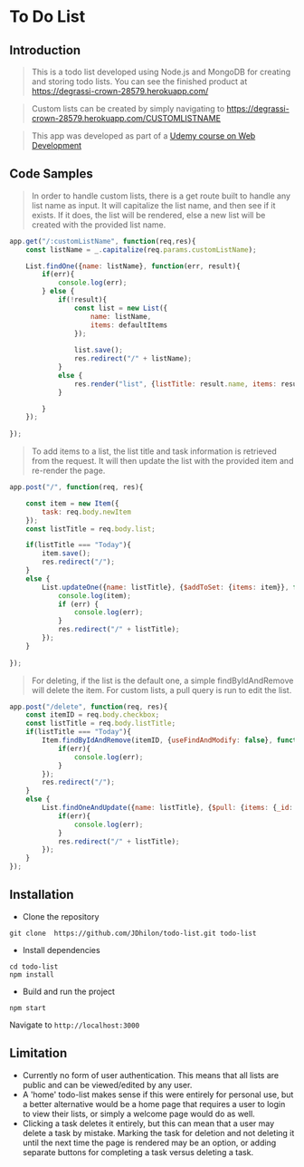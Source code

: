 # To Do List

## Introduction

> This is a todo list developed using Node.js and MongoDB for creating and storing todo lists. You can see the finished product at https://degrassi-crown-28579.herokuapp.com/

> Custom lists can be created by simply navigating to https://degrassi-crown-28579.herokuapp.com/CUSTOMLISTNAME

> This app was developed as part of a [Udemy course on Web Development](https://www.udemy.com/course/the-complete-web-development-bootcamp/)

## Code Samples

> In order to handle custom lists, there is a get route built to handle any list name as input. It will capitalize the list name, and then see if it exists. If it does, the list will be rendered, else a new list will be created with the provided list name. 

```javascript
app.get("/:customListName", function(req,res){
    const listName = _.capitalize(req.params.customListName);

    List.findOne({name: listName}, function(err, result){
        if(err){
            console.log(err);
        } else {
            if(!result){
                const list = new List({
                    name: listName,
                    items: defaultItems
                });
            
                list.save();
                res.redirect("/" + listName);
            }
            else {
                res.render("list", {listTitle: result.name, items: result.items});
            }

        }
    });
    
});
```

>To add items to a list, the list title and task information is retrieved from the request. It will then update the list with the provided item and re-render the page.

```javascript
app.post("/", function(req, res){

    const item = new Item({
        task: req.body.newItem
    });
    const listTitle = req.body.list;

    if(listTitle === "Today"){
        item.save();
        res.redirect("/");
    }
    else {
        List.updateOne({name: listTitle}, {$addToSet: {items: item}}, function(err, result){
            console.log(item);
            if (err) {
                console.log(err);
            }
            res.redirect("/" + listTitle);
        });
    }
    
});
```

>For deleting, if the list is the default one, a simple findByIdAndRemove will delete the item. For custom lists, a pull query is run to edit the list.

```javascript
app.post("/delete", function(req, res){
    const itemID = req.body.checkbox;
    const listTitle = req.body.listTitle;
    if(listTitle === "Today"){
        Item.findByIdAndRemove(itemID, {useFindAndModify: false}, function(err){
            if(err){
                console.log(err);
            }
        });
        res.redirect("/");
    }
    else {
        List.findOneAndUpdate({name: listTitle}, {$pull: {items: {_id: itemID}}}, {useFindAndModify: false}, function(err, result){
            if(err){
                console.log(err);
            }
            res.redirect("/" + listTitle);
        });
    }
});
```

## Installation

 - Clone the repository
```
git clone  https://github.com/JDhilon/todo-list.git todo-list
```

- Install dependencies
```
cd todo-list
npm install
```

- Build and run the project
```
npm start
```
Navigate to `http://localhost:3000`

## Limitation

- Currently no form of user authentication. This means that all lists are public and can be viewed/edited by any user.
- A 'home' todo-list makes sense if this were entirely for personal use, but a better alternative would be a home page that requires a user to login to view their lists, or simply a welcome page would do as well.
- Clicking a task deletes it entirely, but this can mean that a user may delete a task by mistake. Marking the task for deletion and not deleting it until the next time the page is rendered may be an option, or adding separate buttons for completing a task versus deleting a task.
